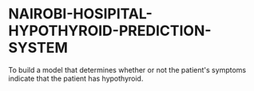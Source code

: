 # NAIROBI-HOSIPITAL-HYPOTHYROID-PREDICTION-SYSTEM
To build a model that determines whether or not the patient's symptoms indicate that the patient has hypothyroid.
